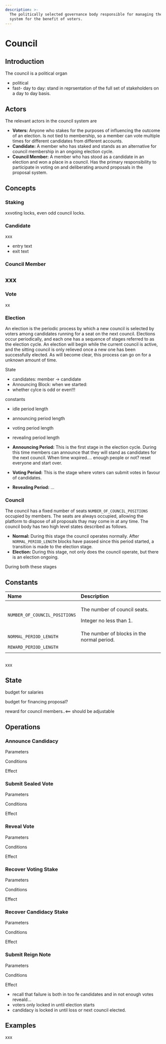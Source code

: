 ```yaml
---
description: >-
  The politically selected governance body responsible for managing the proposal
  system for the benefit of voters.
---
```


# Council

## Introduction

The council is a political organ 

* political
* fast- day to day: stand in reprsentation of the full set of stakeholders on a day to day basis.

## Actors

The relevant actors in the council system are

* **Voters:** Anyone who stakes for the purposes of influencing the outcome of an election. Is not tied to membership, so a member can vote multiple times for different candidates from different accounts.
* **Candidate:** A member who has staked and stands as an alternative for council membership in an ongoing election cycle.
* **Council Member:** A member who has stood as a candidate in an election and won a place in a council. Has the primary responsibility to participate in voting on and deliberating around proposals in the proposal system.

## Concepts

### Staking

xxvoting locks, even odd council locks.

### Candidate

xxx  
- entry text  
- exit text

### Council Member

xxx  
- 

### Vote

xx

### Election

An election is the periodic process by which a new council is selected by voters among candidates running for a seat on the next council. Elections occur periodically, and each one has a sequence of stages referred to as the election cycle. An election will begin while the current council is active, and the sitting council is only relieved once a new one has been successfully elected. As will become clear, this process can go on for a unknown amount of time.

State

* candidates: member -&gt; candidate
* Announcing Block: when we started:
* whether cylce is odd or even!!!

constants

* idle period length
* announcing period length
* voting period length
* revealing period length



* **Announcing Period:** This is the first stage in the election cycle. During this time members can announce that they will stand as candidates for the next council.  When time wxpired.... enough people or not? reset everyone and start over.
* **Voting Period:** This is the stage where voters can submit votes in favour of candidates.
* **Revealing Period:** ...

### **Council**

The council has a fixed number of seats `NUMBER_OF_COUNCIL_POSITIONS` occupied by members. The seats are always occupied, allowing the platform to dispose of all proposals thay may come in at any time. The council body has two high level states described as follows.

* **Normal:** During this stage the council operates normally. After `NORMAL_PERIOD_LENGTH` blocks have passed since this period started, a transition is made to the election stage.
* **Election:** During this stage, not only does the council operate, but there is an election ongoing.

During both these stages

## Constants

<table>
  <thead>
    <tr>
      <th style="text-align:left">Name</th>
      <th style="text-align:left">Description</th>
    </tr>
  </thead>
  <tbody>
    <tr>
      <td style="text-align:left"><code>NUMBER_OF_COUNCIL_POSITIONS</code>
      </td>
      <td style="text-align:left">
        <p>The number of council seats.</p>
        <p>Integer no less than 1.</p>
      </td>
    </tr>
    <tr>
      <td style="text-align:left"><code>NORMAL_PERIOD_LENGTH</code>
      </td>
      <td style="text-align:left">The number of blocks in the normal period.</td>
    </tr>
    <tr>
      <td style="text-align:left"><code>REWARD_PERIOD_LENGTH</code>
      </td>
      <td style="text-align:left"></td>
    </tr>
    <tr>
      <td style="text-align:left"></td>
      <td style="text-align:left"></td>
    </tr>
  </tbody>
</table>

## 

xxx

## State

budget for salaries

budget for financing proposal?

reward for council members..&lt;== should be adjustable

## Operations

### Announce Candidacy

Parameters

Conditions

Effect

### Submit Sealed Vote

Parameters

Conditions

Effect

### Reveal Vote

Parameters

Conditions

Effect

### Recover Voting Stake

Parameters

Conditions

Effect

### Recover Candidacy Stake

Parameters

Conditions

Effect

### Submit Reign Note

Parameters

Conditions

Effect



* recall that failure is both in too fe candidates and in not enough votes reveald...
* voters only locked in until election starts
* candidacy is locked in until loss or next council elected.

## Examples

xxx





